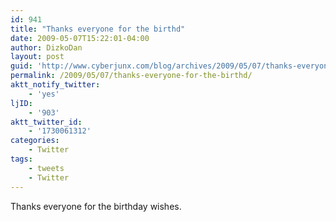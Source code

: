 ```yaml
---
id: 941
title: "Thanks everyone for the birthd"
date: 2009-05-07T15:22:01-04:00
author: DizkoDan
layout: post
guid: 'http://www.cyberjunx.com/blog/archives/2009/05/07/thanks-everyone-for-the-birthd/'
permalink: /2009/05/07/thanks-everyone-for-the-birthd/
aktt_notify_twitter:
    - 'yes'
ljID:
    - '903'
aktt_twitter_id:
    - '1730061312'
categories:
    - Twitter
tags:
    - tweets
    - Twitter
---
```


Thanks everyone for the birthday wishes.